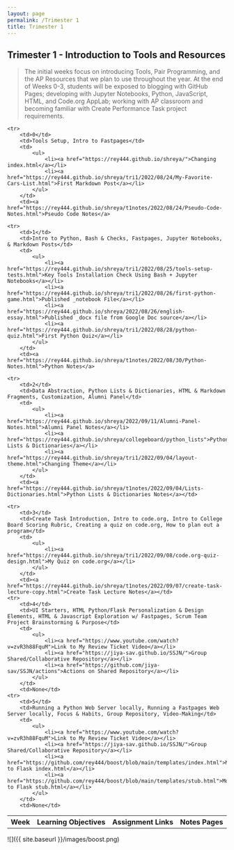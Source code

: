 ```yaml
---
layout: page
permalink: /Trimester 1
title: Trimester 1
---
```

## Trimester 1 - Introduction to Tools and Resources
> The initial weeks focus on introducing Tools, Pair Programming, and the AP Resources that we plan to use throughout the year. At the end of Weeks 0-3, students will be exposed to blogging with GitHub Pages; developing with Jupyter Notebooks, Python, JavaScript, HTML, and Code.org AppLab; working with AP classroom and becoming familiar with Create Performance Task project requirements.


<table>
    <tr>
     <th>Week</th>
     <th>Learning Objectives</th>
     <th>Assignment Links</th>
     <th>Notes Pages</th>
    </tr>
    
    <tr>
        <td>0</td>
        <td>Tools Setup, Intro to Fastpages</td>
        <td>
            <ul>
                <li><a href="https://rey444.github.io/shreya/">Changing index.html</a></li>
                <li><a href="https://rey444.github.io/shreya/tri1/2022/08/24/My-Favorite-Cars-List.html">First Markdown Post</a></li>
            </ul>
        </td>
        <td><a href="https://rey444.github.io/shreya/t1notes/2022/08/24/Pseudo-Code-Notes.html">Pseudo Code Notes</a>

    <tr>
        <td>1</td>
        <td>Intro to Python, Bash & Checks, Fastpages, Jupyter Notebooks, & Markdown Posts</td>
        <td>
            <ul>
                <li><a href="https://rey444.github.io/shreya/tri1/2022/08/25/tools-setup-tests.html">Key Tools Installation Check Using Bash + Jupyter Notebooks</a></li>
                <li><a href="https://rey444.github.io/shreya/tri1/2022/08/26/first-python-game.html">Published _notebook File</a></li>
                <li><a href="https://rey444.github.io/shreya/2022/08/26/english-essay.html">Published _docx file from Google Doc source</a></li>
                <li><a href="https://rey444.github.io/shreya/tri1/2022/08/28/python-quiz.html">First Python Quiz</a></li>
            </ul>
        </td>
        <td><a href="https://rey444.github.io/shreya/t1notes/2022/08/30/Python-Notes.html">Python Notes</a>

    <tr>
        <td>2</td>
        <td>Data Abstraction, Python Lists & Dictionaries, HTML & Markdown Fragments, Customization, Alumni Panel</td>
        <td>
            <ul>
                <li><a href="https://rey444.github.io/shreya/2022/09/11/Alumni-Panel-Notes.html">Alumni Panel Notes</a></li>
                <li><a href="https://rey444.github.io/shreya/collegeboard/python_lists">Python Lists & Dictionaries</a></li>
                <li><a href="https://rey444.github.io/shreya/tri1/2022/09/04/layout-theme.html">Changing Theme</a></li>
            </ul>
        </td>
        <td><a href="https://rey444.github.io/shreya/t1notes/2022/09/04/Lists-Dictionaries.html">Python Lists & Dictionaries Notes</a></td>
    
    <tr>
        <td>3</td>
        <td>Create Task Introduction, Intro to code.org, Intro to College Board Scoring Rubric, Creating a quiz on code.org, How to plan out a program</td>
        <td>
            <ul>
                <li><a href="https://rey444.github.io/shreya/tri1/2022/09/08/code.org-quiz-design.html">My Quiz on code.org</a></li>
            </ul>
        </td>
        <td><a href="https://rey444.github.io/shreya/t1notes/2022/09/07/create-task-lecture-copy.html">Create Task Lecture Notes</a></td>
    <tr>
        <td>4</td>
        <td>UI Starters, HTML Python/Flask Personalization & Design Elements, HTML & Javascript Exploration w/ Fastpages, Scrum Team Project Brainstorming & Purpose</td>
        <td>
            <ul>
                <li><a href="https://www.youtube.com/watch?v=zvR3h88FquM">Link to My Review Ticket Video</a></li>
                <li><a href="https://jiya-sav.github.io/SSJN/">Group Shared/Collaborative Repository</a></li>
                <li><a href="https://github.com/jiya-sav/SSJN/actions">Actions on Shared Repository</a></li>
            </ul>
        </td>
        <td>None</td>
    <tr>
        <td>5</td>
        <td>Running a Python Web Server locally, Running a Fastpages Web Server locally, Focus & Habits, Group Repository, Video-Making</td>
        <td>
            <ul>
                <li><a href="https://www.youtube.com/watch?v=zvR3h88FquM">Link to My Review Ticket Video</a></li>
                <li><a href="https://jiya-sav.github.io/SSJN/">Group Shared/Collaborative Repository</a></li>
                <li><a href="https://github.com/rey444/boost/blob/main/templates/index.html">Modifications to Flask index.html</a></li>
                <li><a href="https://github.com/rey444/boost/blob/main/templates/stub.html">Modifications to Flask stub.html</a></li>
            </ul>
        </td>
        <td>None</td>

</table>

![]({{ site.baseurl }}/images/boost.png)
